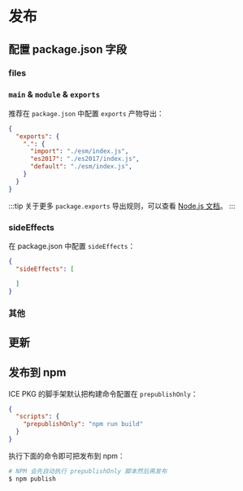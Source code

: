# 发布

## 配置 package.json 字段

### files

### `main` & `module` & `exports`


推荐在 `package.json` 中配置 `exports` 产物导出：

```json
{
  "exports": {
    ".": {
      "import": "./esm/index.js",
      "es2017": "./es2017/index.js",
      "default": "./esm/index.js",
    }
  }
}
```

:::tip
关于更多 `package.exports` 导出规则，可以查看 [Node.js 文档](https://nodejs.org/dist/latest-v18.x/docs/api/packages.html#package-entry-points)。
:::

### sideEffects

在 package.json 中配置 `sideEffects`：

```json
{
  "sideEffects": [

  ]
}
```

### 其他


## 更新

## 发布到 npm

ICE PKG 的脚手架默认把构建命令配置在 `prepublishOnly`：

```json
{
  "scripts": {
    "prepublishOnly": "npm run build"
  }
}
```

执行下面的命令即可把发布到 npm：

```bash
# NPM 会先自动执行 prepublishOnly 脚本然后再发布
$ npm publish
```
